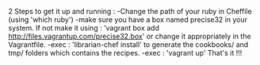 2 Steps to get it up and running :
  -Change the path of your ruby in Cheffile (using 'which ruby')
  -make sure you have a box named precise32 in your system. 
    If not make it using : 'vagrant box add http://files.vagrantup.com/precise32.box'
    or change it appropriately in the Vagrantfile.
  -exec : 'librarian-chef install' to generate the cookbooks/ and tmp/ folders which contains the recipes.
  -exec : 'vagrant up' 
That's it !!!